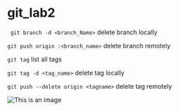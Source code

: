 # git_lab2

``` git branch -d <branch_Name>```
delete branch locally


``` git push origin :<branch_name> ```
 delete branch remotely

``` git tag ```
list all tags

``` git tag -d <tag_name> ```
delete tag locally

``` git push --delete origin <tagname> ```
delete tag remotely

![This is an image](https://myoctocat.com/assets/images/base-octocat.svg)
